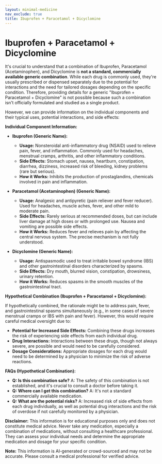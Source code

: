 ```yaml
---
layout: minimal-medicine
nav_exclude: true
title: Ibuprofen + Paracetamol + Dicyclomine
---
```


# Ibuprofen + Paracetamol + Dicyclomine

It's crucial to understand that a combination of Ibuprofen, Paracetamol (Acetaminophen), and Dicyclomine is **not a standard, commercially available generic combination**.  While each drug is commonly used, they're usually prescribed or dispensed separately due to the potential for interactions and the need for tailored dosages depending on the specific condition.  Therefore, providing details for a generic "Ibuprofen + Paracetamol + Dicyclomine" is not possible because such a combination isn't officially formulated and studied as a single product.

However, we can provide information on the individual components and their typical uses, potential interactions, and side effects:

**Individual Component Information:**

* **Ibuprofen (Generic Name):**
    * **Usage:**  Nonsteroidal anti-inflammatory drug (NSAID) used to relieve pain, fever, and inflammation.  Commonly used for headaches, menstrual cramps, arthritis, and other inflammatory conditions.
    * **Side Effects:**  Stomach upset, nausea, heartburn, constipation, diarrhea, dizziness, increased risk of bleeding, kidney problems (rare but serious).
    * **How it Works:**  Inhibits the production of prostaglandins, chemicals involved in pain and inflammation.

* **Paracetamol (Acetaminophen) (Generic Name):**
    * **Usage:**  Analgesic and antipyretic (pain reliever and fever reducer). Used for headaches, muscle aches, fever, and other mild to moderate pain.
    * **Side Effects:**  Rarely serious at recommended doses, but can include liver damage at high doses or with prolonged use.  Nausea and vomiting are possible side effects.
    * **How it Works:**  Reduces fever and relieves pain by affecting the central nervous system. The precise mechanism is not fully understood.

* **Dicyclomine (Generic Name):**
    * **Usage:**  Antispasmodic used to treat irritable bowel syndrome (IBS) and other gastrointestinal disorders characterized by spasms.
    * **Side Effects:**  Dry mouth, blurred vision, constipation, drowsiness, urinary retention.
    * **How it Works:**  Reduces spasms in the smooth muscles of the gastrointestinal tract.


**Hypothetical Combination (Ibuprofen + Paracetamol + Dicyclomine):**

If hypothetically combined, the rationale might be to address pain, fever, and gastrointestinal spasms simultaneously (e.g., in some cases of severe menstrual cramps or IBS with pain and fever). However, this would require careful medical oversight due to:

* **Potential for Increased Side Effects:** Combining these drugs increases the risk of experiencing side effects from each individual drug.
* **Drug Interactions:**  Interactions between these drugs, though not always severe, are possible and would need to be carefully considered.
* **Dosage Considerations:**  Appropriate dosages for each drug would need to be determined by a physician to minimize the risk of adverse reactions.

**FAQs (Hypothetical Combination):**

* **Q: Is this combination safe?** A:  The safety of this combination is not established, and it's crucial to consult a doctor before taking it.
* **Q:  Where can I get this combination?** A: It's not a standard commercially available medication.
* **Q: What are the potential risks?** A:  Increased risk of side effects from each drug individually, as well as potential drug interactions and the risk of overdose if not carefully monitored by a physician.

**Disclaimer:**  This information is for educational purposes only and does not constitute medical advice.  Never take any medication, especially a combination of medications, without consulting a healthcare professional. They can assess your individual needs and determine the appropriate medication and dosage for your specific condition.


**Note:** This information is AI-generated or crowd-sourced and may not be accurate. Please consult a medical professional for verified advice.